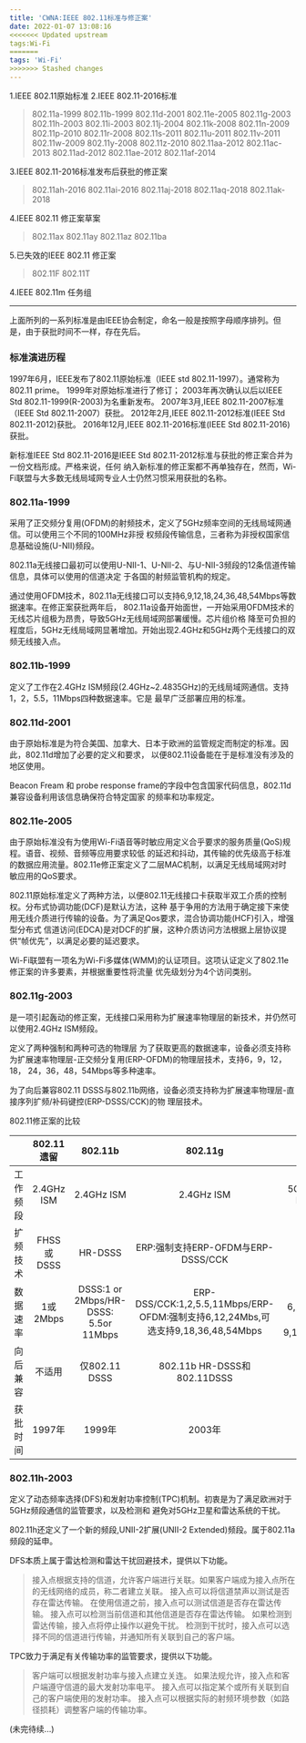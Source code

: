 ```yaml
---
title: 'CWNA:IEEE 802.11标准与修正案'
date: 2022-01-07 13:08:16
<<<<<<< Updated upstream
tags:Wi-Fi
=======
tags: 'Wi-Fi'
>>>>>>> Stashed changes
---
```

1.IEEE 802.11原始标准
2.IEEE 802.11-2016标准
>  802.11a-1999
>  802.11b-1999
>  802.11d-2001
>  802.11e-2005
>  802.11g-2003
>  802.11h-2003
>  802.11i-2003
>  802.11j-2004
>  802.11k-2008
>  802.11n-2009
>  802.11p-2010
>  802.11r-2008
>  802.11s-2011
>  802.11u-2011
>  802.11v-2011
>  802.11w-2009
>  802.11y-2008
>  802.11z-2010
>  802.11aa-2012
>  802.11ac-2013
>  802.11ad-2012
>  802.11ae-2012
>  802.11af-2014

3.IEEE 802.11-2016标准发布后获批的修正案
>  802.11ah-2016
>  802.11ai-2016
>  802.11aj-2018
>  802.11aq-2018
>  802.11ak-2018

4.IEEE 802.11 修正案草案
>  802.11ax
>  802.11ay
>  802.11az
>  802.11ba

5.已失效的IEEE 802.11 修正案
>  802.11F
>  802.11T

4.IEEE 802.11m 任务组
_______

上面所列的一系列标准是由IEEE协会制定，命名一般是按照字母顺序排列。但是，由于获批时间不一样，存在先后。

### 标准演进历程
1997年6月，IEEE发布了802.11原始标准（IEEE std 802.11-1997）。通常称为802.11 prime。
1999年对原始标准进行了修订；
2003年再次确认以后以IEEE Std 802.11-1999(R-2003)为名重新发布。
2007年3月,IEEE 802.11-2007标准（IEEE Std 802.11-2007）获批。
2012年2月,IEEE 802.11-2012标准(IEEE Std 802.11-2012)获批。
2016年12月,IEEE 802.11-2016标准(IEEE Std 802.11-2016)获批。

新标准IEEE Std 802.11-2016是IEEE Std 802.11-2012标准与获批的修正案合并为一份文档形成。严格来说，任何
纳入新标准的修正案都不再单独存在，然而，Wi-Fi联盟与大多数无线局域网专业人士仍然习惯采用获批的名称。

### 802.11a-1999
采用了正交频分复用(OFDM)的射频技术，定义了5GHz频率空间的无线局域网通信。可以使用三个不同的100MHz非授
权频段传输信息，三者称为非授权国家信息基础设施(U-NII)频段。

802.11a无线接口最初可以使用U-NII-1、U-NII-2、与U-NII-3频段的12条信道传输信息，具体可以使用的信道决定
于各国的射频监管机构的规定。

通过使用OFDM技术，802.11a无线接口可以支持6,9,12,18,24,36,48,54Mbps等数据速率。在修正案获批两年后，
802.11a设备开始面世，一开始采用OFDM技术的无线芯片组极为昂贵，导致5GHz无线局域网部署缓慢。芯片组价格
降至可负担的程度后，5GHz无线局域网显著增加。开始出现2.4GHz和5GHz两个无线接口的双频无线接入点。

### 802.11b-1999
定义了工作在2.4GHz ISM频段(2.4GHz~2.4835GHz)的无线局域网通信。支持1，2，5.5，11Mbps四种数据速率。它是
最早广泛部署应用的标准。

### 802.11d-2001
由于原始标准是为符合美国、加拿大、日本于欧洲的监管规定而制定的标准。因此，802.11d增加了必要的定义和要求，
以便802.11设备能在于是标准没有涉及的地区使用。

Beacon Fream 和 probe response frame的字段中包含国家代码信息，802.11d兼容设备利用该信息确保符合特定国家
的频率和功率规定。


### 802.11e-2005
由于原始标准没有为使用Wi-Fi语音等时敏应用定义合乎要求的服务质量(QoS)规程。语音、视频、音频等应用要求较低
的延迟和抖动，其传输的优先级高于标准的数据应用流量。802.11e修正案定义了二层MAC机制，以满足无线局域网对时
敏应用的QoS要求。

802.11原始标准定义了两种方法，以便802.11无线接口卡获取半双工介质的控制权。分布式协调功能(DCF)是默认方法，这种
基于争用的方法用于确定接下来使用无线介质进行传输的设备。为了满足Qos要求，混合协调功能(HCF)引入，增强型分布式
信道访问(EDCA)是对DCF的扩展，这种介质访问方法根据上层协议提供“帧优先”，以满足必要的延迟要求。

Wi-Fi联盟有一项名为Wi-Fi多媒体(WMM)的认证项目。这项认证定义了802.11e修正案的许多要素，并根据重要性将流量
优先级划分为4个访问类别。

### 802.11g-2003
是一项引起轰动的修正案，无线接口采用称为扩展速率物理层的新技术，并仍然可以使用2.4GHz ISM频段。

定义了两种强制和两种可选的物理层
为了获取更高的数据速率，设备必须支持称为扩展速率物理层-正交频分复用(ERP-OFDM)的物理层技术，支持6，9，12，18，
24，36，48，54Mbps等多种速率。

为了向后兼容802.11 DSSS与802.11b网络，设备必须支持称为扩展速率物理层-直接序列扩频/补码键控(ERP-DSSS/CCK)的物
理层技术。

802.11修正案的比较

|        |802.11遗留|802.11b|802.11g|802.11a|
|:------:|:--------:|:--------:|:-----:|:-----:|
|工作频段|2.4GHz ISM|2.4GHz ISM|2.4GHz ISM|5GHz U-NII-1,U-NII-2,U-NII-3|
|扩频技术|FHSS或DSSS|HR-DSSS   |ERP:强制支持ERP-OFDM与ERP-DSSS/CCK|OFDM|
|数据速率|1或2Mbps  |DSSS:1 or 2Mbps/HR-DSSS: 5.5or 11Mbps|ERP-DSS/CCK:1,2,5.5,11Mbps/ERP-OFDM:强制支持6,12,24Mbs,可选支持9,18,36,48,54Mbps|强制支持6,12,24Mbps,可选支持9,18,36,48,54Mbps|
|向后兼容|不适用    |仅802.11 DSSS|802.11b HR-DSSS和802.11DSSS|无|
|获批时间|1997年    |1999年    |2003年|1999年|

### 802.11h-2003
定义了动态频率选择(DFS)和发射功率控制(TPC)机制。初衷是为了满足欧洲对于5GHz频段通信的监管要求，以及检测和
避免对5GHz卫星和雷达系统的干扰。

802.11h还定义了一个新的频段,UNII-2扩展(UNII-2 Extended)频段。属于802.11a频段的延申。

DFS本质上属于雷达检测和雷达干扰回避技术，提供以下功能。
> 接入点根据支持的信道，允许客户端进行关联。如果客户端成为接入点所在的无线网络的成员，称二者建立关联。
> 接入点可以将信道禁声以测试是否存在雷达传输。
> 在使用信道之前，接入点可以测试信道是否存在雷达传输。
> 接入点可以检测当前信道和其他信道是否存在雷达传输。
> 如果检测到雷达传输，接入点将停止操作以避免干扰。
> 检测到干扰时，接入点可以选择不同的信道进行传输，并通知所有关联到自己的客户端。

TPC致力于满足有关传输功率的监管要求，提供以下功能。
> 客户端可以根据发射功率与接入点建立关连。
> 如果法规允许，接入点和客户端遵守信道的最大发射功率电平。
> 接入点可以指定某个或所有关联到自己的客户端使用的发射功率。
> 接入点可以根据实际的射频环境参数（如路径损耗）调整客户端的传输功率。


(未完待续...)
